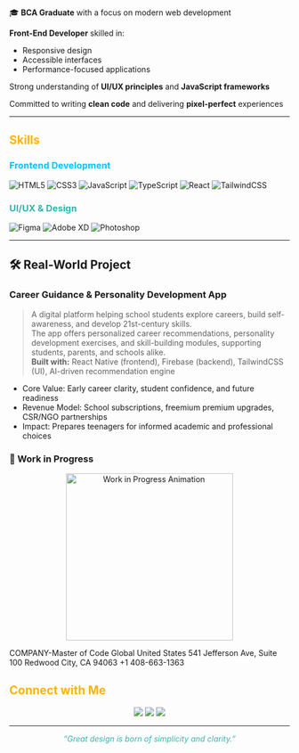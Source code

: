 

🎓 **BCA Graduate** with a focus on modern web development

 **Front-End Developer** skilled in:
- Responsive design  
- Accessible interfaces  
- Performance-focused applications

 Strong understanding of **UI/UX principles** and **JavaScript frameworks**

 Committed to writing **clean code** and delivering **pixel-perfect** experiences

---

## <span style="color:#FFB400;">Skills</span>  

### <span style="color:#00C4FF;">Frontend Development</span>  
![HTML5](https://img.shields.io/badge/HTML5-E34F26?style=for-the-badge&logo=html5&logoColor=white)
![CSS3](https://img.shields.io/badge/CSS3-1572B6?style=for-the-badge&logo=css3&logoColor=white)
![JavaScript](https://img.shields.io/badge/JavaScript-F7DF1E?style=for-the-badge&logo=javascript&logoColor=black)
![TypeScript](https://img.shields.io/badge/TypeScript-007ACC?style=for-the-badge&logo=typescript&logoColor=white)
![React](https://img.shields.io/badge/React-20232a?style=for-the-badge&logo=react&logoColor=61DAFB)
![TailwindCSS](https://img.shields.io/badge/TailwindCSS-38B2AC?style=for-the-badge&logo=tailwind-css&logoColor=white)

### <span style="color:#38B2AC;">UI/UX & Design</span>  
![Figma](https://img.shields.io/badge/Figma-F24E1E?style=for-the-badge&logo=figma&logoColor=white)
![Adobe XD](https://img.shields.io/badge/AdobeXD-FF26BE?style=for-the-badge&logo=adobexd&logoColor=white)
![Photoshop](https://img.shields.io/badge/Photoshop-31A8FF?style=for-the-badge&logo=adobe-photoshop&logoColor=white)

---

## 🛠 Real-World Project

###  Career Guidance & Personality Development App   
> A digital platform helping school students explore careers, build self-awareness, and develop 21st-century skills.  
> The app offers personalized career recommendations, personality development exercises, and skill-building modules, supporting students, parents, and schools alike.  
> **Built with:** React Native (frontend), Firebase (backend), TailwindCSS (UI), AI-driven recommendation engine  

- Core Value: Early career clarity, student confidence, and future readiness  
- Revenue Model: School subscriptions, freemium premium upgrades, CSR/NGO partnerships  
- Impact: Prepares teenagers for informed academic and professional choices  

### 🚧 Work in Progress  
<p align="center">
  <img src="https://media.giphy.com/media/xT9IgG50Fb7Mi0prBC/giphy.gif" width="300" alt="Work in Progress Animation"/>

COMPANY-Master of Code Global
United States
541 Jefferson Ave, Suite 100 Redwood City, CA 94063
+1 408-663-1363
</p>

</p>

## <span style="color:#FFB400;">Connect with Me</span>  

<p align="center">
  <a href="https://github.com/ArvindSahuAvi"><img src="https://img.shields.io/badge/GitHub-171515?style=for-the-badge&logo=github&logoColor=white"/></a>
  <a href="https://www.linkedin.com/in/arvind-sahu-b2908527a/"><img src="https://img.shields.io/badge/LinkedIn-0A66C2?style=for-the-badge&logo=linkedin&logoColor=white"/></a>
  <a href="mailto:engravi13@gmail.com"><img src="https://img.shields.io/badge/Email-D14836?style=for-the-badge&logo=gmail&logoColor=white"/></a>
</p>

---

<p align="center"><i style="color:#38B2AC;">“Great design is born of simplicity and clarity.”</i></p>
